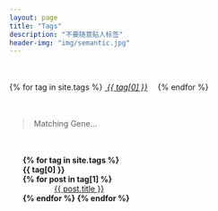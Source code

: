 ```yaml
---
layout: page
title: "Tags"
description: "不要随意贴人标签"  
header-img: "img/semantic.jpg"  
---
```


<div id='tag_cloud' style="margin:0.5in 0em;font-weight: normal;">
{% for tag in site.tags %}
<a href="#{{ tag[0] }}" title="{{ tag[0] }}" rel="{{ tag[1].size }}" style="margin-right:1em;"><i class="fa fa-tag">&nbsp;{{ tag[0] }}</i></a>
{% endfor %}
</div>

> <i class="fa fa-spinner">&nbsp;</i>Matching Gene…

<ul class="listing" style="list-style-type: none;font-weight: bold;margin-top:0.5in;">
{% for tag in site.tags %}
  <li class="listing-seperator" id="{{ tag[0] }}">{{ tag[0] }}</li>
{% for post in tag[1] %}
  <li class="listing-item" style="text-indent:3em;font-weight:normal;">
  <!--<time datetime="{{ post.date | date:"%Y-%m-%d" }}">{{ post.date | date:"%Y/%m/%d" }}</time>-->
  <a href="{{ post.url }}" title="{{ post.title }}" style="margin-left:1em;">{{ post.title }}</a>
  </li>
{% endfor %}
{% endfor %}
</ul>

<script src="/media/js/jquery.tagcloud.js" type="text/javascript" charset="utf-8"></script> 
<script language="javascript">
$.fn.tagcloud.defaults = {
    size: {start: 1, end: 1, unit: 'em'},
      color: {start: '#f8e0e6', end: '#ff3333'}
};

$(function () {
    $('#tag_cloud a').tagcloud();
});
</script>
